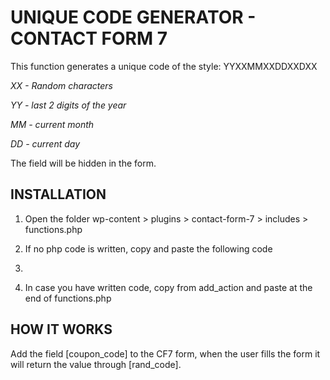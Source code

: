 # UNIQUE CODE GENERATOR - CONTACT FORM 7
This function generates a unique code of the style: YYXXMMXXDDXXDXX


_XX - Random characters_

_YY - last 2 digits of the year_

_MM - current month_

_DD - current day_


The field will be hidden in the form.


## INSTALLATION
1. Open the folder wp-content > plugins > contact-form-7 > includes > functions.php

2. If no php code is written, copy and paste the following code
3. 
4. In case you have written code, copy from add_action and paste at the end of functions.php


## HOW IT WORKS
Add the field [coupon_code] to the CF7 form, when the user fills the form it will return the value through [rand_code].
